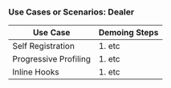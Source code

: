 ### Use Cases or Scenarios: Dealer

| Use Case | Demoing Steps |
| ---      | ---           |
| Self Registration | 1. etc |
| Progressive Profiling | 1. etc |
| Inline Hooks | 1. etc |
